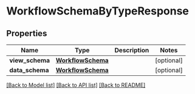 # WorkflowSchemaByTypeResponse


## Properties
Name | Type | Description | Notes
------------ | ------------- | ------------- | -------------
**view_schema** | [**WorkflowSchema**](WorkflowSchema.md) |  | [optional] 
**data_schema** | [**WorkflowSchema**](WorkflowSchema.md) |  | [optional] 

[[Back to Model list]](../README.md#documentation-for-models) [[Back to API list]](../README.md#documentation-for-api-endpoints) [[Back to README]](../README.md)


